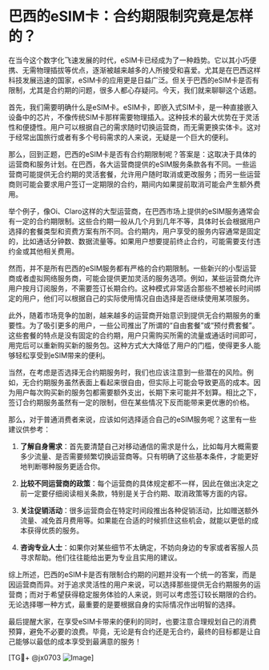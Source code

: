 # 巴西的eSIM卡：合约期限制究竟是怎样的？

在当今这个数字化飞速发展的时代，eSIM卡已经成为了一种趋势。它以其小巧便携、无需物理插拔等优点，逐渐被越来越多的人所接受和喜爱。尤其是在巴西这样科技发展迅速的国家，eSIM卡的应用更是日益广泛。但关于巴西的eSIM卡是否有限制，尤其是合约期的问题，很多人都心存疑问。今天，我们就来聊聊这个话题。

首先，我们需要明确什么是eSIM卡。eSIM卡，即嵌入式SIM卡，是一种直接嵌入设备中的芯片，不像传统SIM卡那样需要物理插入。这种技术的最大优势在于灵活性和便捷性。用户可以根据自己的需求随时切换运营商，而无需更换实体卡。这对于经常出国旅行或者有多个号码需求的人来说，无疑是一个巨大的便利。

那么，回到正题，巴西的eSIM卡是否有合约期限制呢？答案是：这取决于具体的运营商和服务计划。在巴西，各大运营商提供的eSIM服务条款各有不同。一些运营商可能提供无合约期的灵活套餐，允许用户随时取消或更改服务；而另一些运营商则可能会要求用户签订一定期限的合约，期间内如果提前取消可能会产生额外费用。

举个例子，像Oi、Claro这样的大型运营商，在巴西市场上提供的eSIM服务通常会有一定的合约期限制。这些合约期一般从几个月到几年不等，具体时长会根据用户选择的套餐类型和资费方案有所不同。合约期内，用户享受的服务内容通常是固定的，比如通话分钟数、数据流量等。如果用户想要提前终止合约，可能需要支付违约金或其他相关费用。

然而，并不是所有巴西的eSIM服务都有严格的合约期限制。一些新兴的小型运营商或者虚拟网络服务商，可能会提供更加灵活的服务选项。例如，某些运营商允许用户按月订阅服务，不需要签订长期合约。这种模式非常适合那些不想被长时间绑定的用户，他们可以根据自己的实际使用情况自由选择是否继续使用某项服务。

此外，随着市场竞争的加剧，越来越多的运营商开始意识到提供无合约期服务的重要性。为了吸引更多的用户，一些公司推出了所谓的“自由套餐”或“预付费套餐”。这些套餐的特点是没有固定的合约期，用户只需购买所需的流量或通话时间即可，用完后可以重新购买新的服务包。这种方式大大降低了用户的门槛，使得更多人能够轻松享受到eSIM带来的便利。

当然，在考虑是否选择无合约期服务时，我们也应该注意到一些潜在的风险。例如，无合约期服务虽然表面上看起来很自由，但实际上可能会导致更高的成本。因为用户每次购买新的服务包都需要额外支出，长期下来可能并不划算。相比之下，签订合约期服务虽然有一定的限制，但在某些情况下反而能带来更优惠的价格。

那么，对于普通消费者来说，应该如何选择适合自己的eSIM服务呢？这里有一些建议供参考：

1. **了解自身需求**：首先要清楚自己对移动通信的需求是什么，比如每月大概需要多少流量、是否需要频繁切换运营商等。只有明确了这些基本条件，才能更好地判断哪种服务更适合你。

2. **比较不同运营商的政策**：每个运营商的具体规定都不一样，因此在做出决定之前一定要仔细阅读相关条款，特别是关于合约期、取消政策等方面的内容。

3. **关注促销活动**：很多运营商会在特定时间段推出各种促销活动，比如赠送额外流量、减免首月费用等。如果能在合适的时候抓住这些机会，就能以更低的成本获得优质的服务。

4. **咨询专业人士**：如果你对某些细节不太确定，不妨向身边的专家或者客服人员寻求帮助。他们往往能给出更为专业且实用的建议。

综上所述，巴西的eSIM卡是否有限制合约期的问题并没有一个统一的答案，而是因运营商而异。对于追求灵活性的用户来说，可以选择那些提供无合约期服务的运营商；而对于希望获得稳定服务体验的人来说，则可以考虑签订较长期限的合约。无论选择哪一种方式，最重要的是要根据自身的实际情况作出明智的选择。

最后提醒大家，在享受eSIM卡带来的便利的同时，也要注意合理规划自己的消费预算，避免不必要的浪费。毕竟，无论是有合约还是无合约，最终的目标都是让自己能够以最低的成本享受到最满意的服务！

[TG💪+ @jx0703 ![Image](https://github.com/user-attachments/assets/dbca1d08-cadb-493c-b0ec-ad6f7a83f270)]
